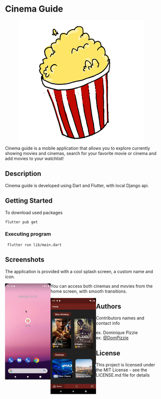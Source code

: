 
# Cinema Guide

<div align=center >
<img align="center"  src="https://github.com/SarahElzayat/Flutter-Cinema-Guide/blob/master/assets/images/splash_logo.gif">
   </div>
Cinema guide is a mobile application that allows you to explore currently showing movies and cinemas, search for your favorite movie or cinema and add movies to your watchlist!

## Description
Cinema guide is developed using Dart and Flutter, with local Django api.

## Getting Started

To download used packages
```
flutter pub get
```


### Executing program

```
 flutter run lib/main.dart
```

## Screenshots 

The application is provided with a cool splash screen, a custom name and icon.

<img align="left" width =150px  src="https://github.com/SarahElzayat/Flutter-Cinema-Guide/blob/master/screenshots/launcher_icon_and_splash_screen.gif">



You can access both cinemas and movies from the home screen, with smooth transitions.


<img align="left" width =150px  src="https://github.com/SarahElzayat/Flutter-Cinema-Guide/blob/master/screenshots/movies_from_home.gif">


## Authors

Contributors names and contact info

ex. Dominique Pizzie  
ex. [@DomPizzie](https://twitter.com/dompizzie)

## License

This project is licensed under the MIT License - see the LICENSE.md file for details

